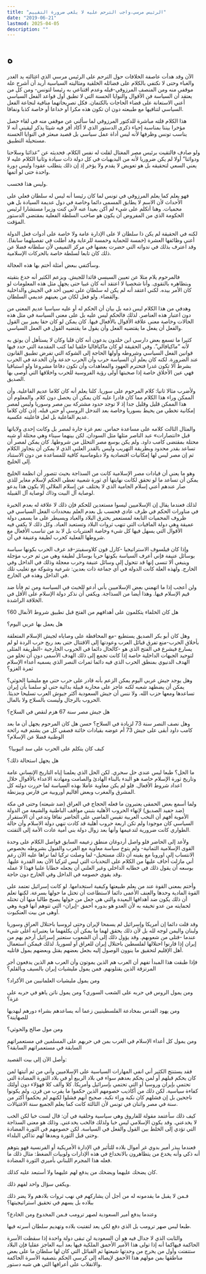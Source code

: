 ```yaml
---
title: "الرئيس مرسي،واجب الترحم عليه لا يلغي ضرورة التقييم"
date: "2019-06-21"
lastmod: 2025-04-05
description: ""
---
```

# **ه**

الآن وقد هدأت عاصفة الخلافات حول الترحم على الرئيس مرسي الذي اغتالته يد الغدر والغباء وحتى لا نكتفي بالكلام على فضائله الخلقية ومثاليته السياسية أريد أن أشرح علة موقفي منه ومن المنصف المرزوقي-قبله وعدم اقتناعي به رئيسا لتونس- ومن كل من يعتقد أن السياسة فن الأقوال والنوايا الحسنة التي لا تطبق أول قواعد الفعل السياسي أعني الاستعانة على قضاء الحاجات بالكتمان. فكل تصريحاتهما منافية لنجاعة الفعل السياسي لتنافيها مع طبيعته دون ان تكون هذه مكرا أو خداعا أو خاصة كذبا ونفاقا.

هذا الكلام قلته مباشرة للدكتور المرزوقي لما سألني عن موقفي منه في لقاء حصل مؤخرا بيننا بمناسبة إحياء ذكرى الدستور الذي لا أكاد أقر فيه شيئا يذكر ليقيني أنه لا يناسب تونس وظرفها لأنه ليس أداة عمل سياسي بل قصيد مبعثر في النوايا الحسنة مستحيلة التطبيق.

ولو صادف فالتقيت برئيس مصر المغتال لقلت له نفس الكلام. فحديثه عن “غذائنا وسلاحنا ودوائنا” أولا لم يكن ضروريا لأنه من البديهيات في كل دولة ذات سيادة وثانيا الكلام عليه لا يعني السعي لتحقيقه بل هو تعويض لا يقدم ولا يؤخر إذ إن ذلك يتطلب عقودا وليس دورة واحدة حتى لو أتمها.

وليس هذا فحسب.

فهو يعلم كما يعلم المرزوقي في تونس لما كان رئيسا أنه ليس له سلطان فعلي على الأحداث لأن الاسم لا يطابق المسمى دائما وخاصة في دول عديمة السيادة بل هي محميات. وهنا أتكلم على شيء لم أكن بعيدا عنه لأني كنت وزيرا مستشارا لرئيس الحكومة الذي من المفروض أن يكون هو صاحب السلطة الفعلية بمقتضى الدستور المؤقت.

لكنه في الحقيقة لم يكن ذا سلطان لا على الإدارة عامة ولا خاصة على أدوات فعل الدولة أعني وظائفها العشرة (خمسة للحماية وخمسة للرعاية وقد أطلت في تفصيلهما سابقا). وقد اعترف بذلك في ندواته التي حضرت بعضها في مركز التميمي لأن سلطانه فضلا عن ذلك كان تابعا لسلطة خاصة بالحركات الإسلامية.

وسأكتفي ببعض أمثلة أختم بها هذه العجالة.

فالمرحوم يلام مثلا عن تعيين السيسي قائدا للجيش. ويزعم الكثير أنه خدع بتقيته وبتظاهره بالتقوى. وأنا شخصيا لا اعتقد أنه كان غبيا حتى يجهل مثل هذه المعلومات لو كان الأمر بيده. لكني اعتقد أنه لم يكن له سلطان على تعيين أحد في الجيش والداخلية والقضاء. ولو فعل لكان من يعينهم عديمي السلطان.

وهدفي من هذا الكلام ليس ذمه بل بيان أن الحكم له أو عليه سياسيا عديم المعنى من دون اعتبار هذه العناصر. لذلك فالحكم ليس عليه بل على معنى السياسة في مثل هذه الحالات وخاصة معنى علاقة الأقوال بالأفعال فيها. كان يمكن لو كان حقا يميز بين القول والفعل أن يفعل ما يقتضيه الفعل وأن يقول ما يقتضيه القول في العمل السياسي.

كثيرا ما تسمع بعض دارسي ابن خلدون يدعون أنه كان قلبا وكان لا يستأهل أن يوثق به لأنه “ماكيافالي”. وفي الحقيقة لو كان ماكيافاليا خلقيا لما كتب المقدمة التي حدد فيها قوانين الفعل السياسي وشروطه وأولها الحاجة إلى الشوكة التي تفرض تطبيق القانون عند الضرورة. لكنه كان يعلم أن السياسة حرب وأن الحرب خدعة وأن الخدعة في الحرب بشرط ألا تكون غدرا فتحترم العهود والمعاهدات وأن تكون دفاعا مشروعا ولو استباقيا فهي عين الأخلاق خاصة إذا صحبتها أولى رؤية الفروسية للحرب واخلاقها التي أوصى بها الصديق.

ولأضرب مثالا ثانيا: كلام المرحوم على سوريا. كلنا يعلم أنه كان كلاما عديم الفاعلية. وأن الممكن وراء هذا الكلام مما كان قادرا عليه كان يمكن أن يحصل دون كلام. والمعلوم أن هذا الممكن قليل وقليل جدا إذ لا توجد حدود مشتركة بين مصر وسوريا وليس لمصر إمكانية تخطي من يحيط بسوريا وخاصة بعد التدخل الروسي أو حتى قبله. إذن كان كلاما عديم الفاعلية بل لعل فاعليته عكسية.

والمثال الثالث كلامه على مساعدة حماس. نعم غزة جارة لمصر بل وكانت إحدى ولاياتها قبل «انتصارات» عبد الناصر مثلها مثل السودان. لكن بينهما سيناء وهي محتلة أو شبه محتلة بمقتضى كامب داود. ولم يكن بوسع مصر التحلل من شروطها. كان يمكن لمصر أن تساعد بقدر محدود وبطريقة التهريب وليس بالقدر العلني الذي لا يمكن أن يتجاوز الكلام ثم إن مصر ليس لها إمكانيات اقتصادية ولا دبلوماسية كافية للمساعدة من دون الاستناد إلى الخليج.

وهو ما يعني أن قيادات مصر الإسلامية كانت من السذاجة بحيث تتصور أن انظمة الخليج يمكن أن تساعد ما لو تحقق لكانت نهايتها أي ثورة شعبية تعطي الحكم لإسلام مغاير للذي صار عندهم أعني إسلام الجامية الذي لا يختلف عن إسلام الملالي إلا بكون هذا يدعو لوصاية آل البيت وذاك لوصاية آل القبيلة.

لذلك فعندما يقال إن الإسلاميين ليسوا مستعدين للحكم فإن ذلك لا علاقة له بعدم الخبرة في مناورات الحكم في ظرف عادي فحسب بل بعدم العلم بمحددات الفعل السياسي في ظروف المحميات التابعة لمستعمر يخترق البلاد والعباد ويسيطر على ما يسمى دولة عميقة وهي دولة المافيات التي تنهب ثروات البلاد وتستعبد العباد. وكل ذلك لا يكفي فيه الأقوال التي يسهل فيها كل شيء وخاصة العنتريات بل لا بد من تناسب الأفعال مع شروطها الفعلية كحرب لطيفة وعنيفة في آن.

وإذا كان فيلسوف الاستراتيجيا -كارل فون كلاوسفيتز-قد عرف الحرب بكونها سياسة بوسائل عنيفة فإني أعرف السياسة بكونها حربا بوسائل لطيفة وهي من ثم حرب مؤجلة وينبغي ألا تنسى إنها قد تتحول إلى وسائل عنيفة وحرب معجلة وذلك في الداخل وفي الخارج. ولهذه العلة كانت الدولة في أي جماعة ذات بعدين: شرعية وشوكة مع تغليب تلك في الداخل وهذه في الخارج.

ولن أعجب إذا ما اتهمني بعض الإسلاميين بأني أدعو للخبث في السياسة ومن ثم فأنا ضد قيم الإسلام فيها. وهذا أيضا من السذاجة. ويكفي أن نذكر دولة الإسلام على الأقل في الخلافة الراشدة.

هل كان الخلفاء يتكلمون على أهدافهم من الفتح قبل تطبيق شروط الأنفال 60؟

هل يعمل بها عربي اليوم؟

وهل كان أبو بكر الصديق يستطيع -مع المحافظة على وصاياه لجيش الإسلام المتعلقة بأخلاق الحرب-منع تفرق قبائل العرب وعودتها إلى الاقتتال حتى بعد ربح حرب الردة لو لم يسارع فيشرع في الفتح الذي هو -كالحال دائما في الحروب الخارجية -الطريقة المثلى لتوحيد الجبهات الداخلية خاصة إذا كانت تجمع إلى ذلك الهدف الأسمى دون أن تخلو من الهدف الدنيوي بمنطق الحرب الذي فيه دائما ثمرات النصر الذي يسميه أعداء الإسلام ثمرة الغزو؟

وهل يوجد جيش عربي اليوم يمكن الزعم بأنه قادر على حرب حتى مع مليشيا الحوثي؟ يمكن أن يضطهد شعبه لكنه عاجز على محاربة قبيلة بدائية حتى لو سلمنا بأن إيران تساعدها ومعها حزب الله. ولا ننس أن جيش السعودية أكثر جيوش العرب تسليحا حديثا. الحروب بالرجال وليست بالسلاح ولا بالمال.

هل جيش مصر سنة 67 هزم لنقص في السلاح؟

وهل نصف النصر سنة 73 لزيادة في السلاح؟ حسن هل كان المرحوم يجهل أن ما بعد كامب داود أبقى على جيش 73 أم عوضه بقيادات خائنة فصفي كل من يشتم فيه رائحة الوطنية فضلا عن الإسلام؟

 كيف كان يتكلم على الحرب على سد اثيوبيا؟

هل يجهل استحالة ذلك؟

ما الحل؟ طبعا ليس عندي حل سحري. لكن الحل الذي يعلمنا إياه التاريخ الإنساني عامة وتاريخ ثورة الإسلام خاصة هو البدء بالبناء الهادئ والصامت ومهادنة الاعداء بالأقوال خلال اعداد شروط الأفعال. فلو لم يكن معاوية عاملا بهذه السياسة لما حررت دولته كل المشرق والمغرب وبعض أقاليم أوروبية من فارس وبيزنطة.

ولما أسمع بعض الحمقى يعتبرون ما فعله الحجاج في العراق (ضد شيعته) وحتى في مكة (ضد حفيد الصديق) لإنهاء الحروب الأهلية بتبني مواقف الباطنية والشيعة من الدولة الأموية أفهم أن النخب العربية تقيس الماضي على الحاضر نفاقا وتدعي أن الاستقرار السياسي كان موجودا ولم تكن اربعة حروب أهلية قد كادت تنهي دولة الاسلام وأن حالة الطواري كانت ضرورية لتدعيمها وأنها بعد زوال دولة بني أمية عادت الأمة إلى التفتت.

ولأعد إلى الحاضر فلو واصل أردوغان منطق زعيمه السابق فواصل الكلام على وحدة القوى الإسلامية الثمانية- ولم يتوخ سياسة معاوية مع الغرب والقبول بشروطه بخصوص الانتساب إلى اوروبا مع يقينه أن ذلك مستحيل- لما وصلت تركيا لما نراها عليه الآن رغم أني مازلت أخاف عليها من الكلام على التحديات التي ليس لتركيا الآن بعد القدرة عليها. بوسعه أن يقول ذلك في خطابه الداخلي وغير العلني أن يجعله خطابا علنيا فهذا لا عمله وقد يقوي خصومه في الداخل وفي الخارج دون حاجة.

وأختم بمعنى القوة عند من يعلم طبيعتها وكيفية استخدامها. لو كانت إسرائيل تعتمد على القوة المادية وحدها والعنف الأعمى دائما لاستطاعت أن تحتل ما حولها بسرعة. لكنها تعلم أن ذلك يكون ضد أهدافها البعيدة والتي هي جعل من حولها يصبح طالبا منها أن تحتله لحمايته من عدو تخيفه به لأن العدو هو بدوره أحمق -إيران- التي تتوهم أنها قوية وهي أوهى من بيت العنكبوت.

وقد قلت دائما إن أمريكا وإسرائيل لم يسمحا لإيران وحتى لروسيا باحتلال العراق وسوريا ولبنان واليمن لوجه لله بل لأن ذلك يحقق لهما ما يمكن أن يكلفهما ما يعتبرانه أغلى شيء عندما -قتلى من شعوبهم. وقد يؤول ذلك إلى أن الشعوب ستعتبر إسرائيل أرحم بهم من إيران إذا قارنوا احتلالها لفلسطين باحتلال إيران للعراق أو لسوريا. لذلك فيمكن استعمال أهل الإقليم لتحقيق ما ينوون الوصول إليه بجعل بعضهم يقتل وبعضهم يمول قاتليه.

فإذا طبقت هذا المبدأ تفهم أن العرب هم الذين يموتون وأن العرب هم الذين يدفعون أجر المرتزقة الذين يقتلونهم. فمن يمول مليشيات إيران بالسيف وبالقلم؟

ومن يمول مليشيات العلمانيين من الأكراد؟

ومن يمول الروس في حربه على الشعب السوري؟ ومن يمول ناتن ياهو في حربه على غزة؟

ومن يهود القدس بمخادعة الفلسطينيين زعما أنه يساعدهم بشراء دورهم ليهديها للصهاينة؟

ومن مول صالح والحوثي؟

ومن يمول كل أعداء الإسلام في الغرب بمن في حربهم على المسلمين في مستعمراتهم السابقة في مستعمراتهم السابقة؟

وأصل الآن إلى بيت القصيد:

فقد يستنتج الكثير أني انفي المهارات السياسية على الإسلاميين وأني من ثم أثبتها لمن كان يحكم قبلهم أو لمن يحكم بعدهم سواء في بلاد الربيع أو في بلاد الثورة المضادة التي تحتمي بإيران وروسيا أو التي تحتمي بإسرائيل وأمريكا. كلا وألف كلا فهؤلاء دون أولئك كفاءة سياسية. لكن ذلك من أكاذيب خصومهم الذين حكموا ما يقرب من قرن. ولم يكونوا ناجحين بل إن فشلهم كان نكبة وراء نكبة. صحيح أنهم فشلوا لكنهم لم يحكموا أكثر من سنة في مصر واثنان في تونس لأن الثالثة كانت كما يعلم الجميع سنة الاغتيالات.

كيف ذلك سأعتمد مقولة للفاروق وهي سياسية وخلقية في آن: قال لست خبا لكن الخب لا يخدعني. وقد يكون الإسلامي ليس خبا ولذلك فالخب يخدعني. وذلك هو معنى السذاجة التي تؤدي إلى الخلط بين القول والفعل في السياسة. لكن خصومهم في الثورة المضادة وحتى قبل الثورة وبعدها لهم تذاكي البلداء.

فعندما يبذر أمير بدوي غر أموال بلاده للتأثير في الإدارة الأمريكية أو الفرنسية فهو يتوهم أنه ذكي وأنه يخدع من يتظاهرون بالانخداع في هذه الإدارات ولوبيات الضغط: مثال ذلك ما فعله هذا المجرم اللبناني بأميري الثورة المضادة.

كان يضحك عليهما ويضحك من يدفع لهم عليهما ولا أستبعد عليه كذلك.

ويكفي سؤال واحد لفهم ذلك.

فـمن لا يقبل ما يقدمونه له من أجل أن يشاركهم في نهب ثروات بلادهم ولا يضر ذلك ببلاده بل يسهم في تحقيق استراتيجيتها؟

وعندما يدفع أمير السعودية لصهر ترومب فـمن المخدوع ومن الخادع؟

طبعا ليس صهر ترومب بل الذي دفع لكي يعد لتفتيت بلاده وتهديم سلطان أسرته فيها.

والثابت الذي لا جدال فيه هو أن السعودية لن تبقى دولة واحدة إذا سقطت الأسرة الحاكمة فيهاكما أنه إذا تولى هذا الأمير الأحمق الملكية فيها بعد أبيه العاجز عقليا فإن البلاد ستتفتت وأول من يخرج من وحدتها شيعتها ثم القبائل التي كان لها سلطان ما على بعض مناطقها بمن مولهم هذا الأحمق لإيصاله إلى كرسي الحكم بتصفية الأسرة الحاكمة والانقلاب على أعرافها التي هي شبه دستور.

###
